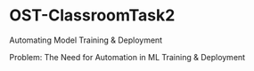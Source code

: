 # OST-ClassroomTask2
Automating Model Training & Deployment 

Problem: The Need for Automation in ML Training & Deployment

